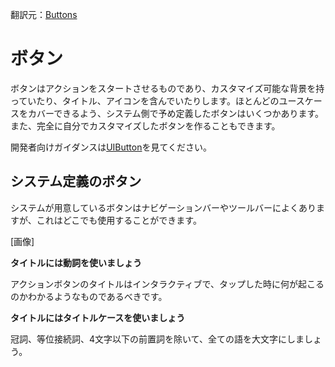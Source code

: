 翻訳元：[Buttons](https://developer.apple.com/design/human-interface-guidelines/ios/controls/buttons/)

# ボタン

ボタンはアクションをスタートさせるものであり、カスタマイズ可能な背景を持っていたり、タイトル、アイコンを含んでいたりします。ほとんどのユースケースをカバーできるよう、システム側で予め定義したボタンはいくつかあります。また、完全に自分でカスタマイズしたボタンを作ることもできます。

開発者向けガイダンスは[UIButton](https://developer.apple.com/documentation/uikit/uibutton)を見てください。

## システム定義のボタン

システムが用意しているボタンはナビゲーションバーやツールバーによくありますが、これはどこでも使用することができます。

[画像]

**タイトルには動詞を使いましょう**

アクションボタンのタイトルはインタラクティブで、タップした時に何が起こるのかわかるようなものであるべきです。

**タイトルにはタイトルケースを使いましょう**

冠詞、等位接続詞、4文字以下の前置詞を除いて、全ての語を大文字にしましょう。